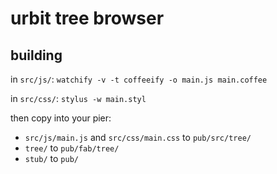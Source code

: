 # urbit tree browser

## building

in `src/js/`:
`watchify -v -t coffeeify -o main.js main.coffee`

in `src/css/`:
`stylus -w main.styl`

then copy into your pier:

- `src/js/main.js` and `src/css/main.css` to `pub/src/tree/`
- `tree/` to `pub/fab/tree/`
- `stub/` to `pub/`